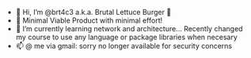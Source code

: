 - 👋 Hi, I’m @brt4c3 a.k.a. Brutal Lettuce Burger 🍔 
- 👀 Minimal Viable Product with minimal effort!
- 🌱 I’m currently learning network and architecture... Recently changed my course to use any language or package libraries when necesary 
- 📫 @ me via gmail: sorry no longer available for security concerns 
<!---
brt4c3/brt4c3 is a ✨ special ✨ repository because its `README.md` (this file) appears on your GitHub profile.
You can click the Preview link to take a look at your changes.
--->
